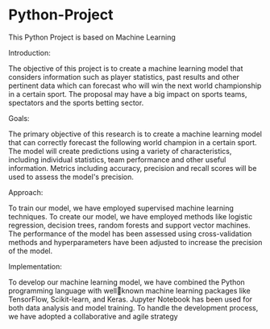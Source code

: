 # Python-Project
This Python Project is based on Machine Learning

Introduction:

The objective of this project is to create a machine learning model that considers information such as player 
statistics, past results and other pertinent data which can forecast who will win the next world championship 
in a certain sport. The proposal may have a big impact on sports teams, spectators and the sports betting 
sector.

Goals:

The primary objective of this research is to create a machine learning model that can correctly forecast the 
following world champion in a certain sport. The model will create predictions using a variety of 
characteristics, including individual statistics, team performance and other useful information. Metrics 
including accuracy, precision and recall scores will be used to assess the model's precision.

Approach:

To train our model, we have employed supervised machine learning techniques. To create our model, we
have employed methods like logistic regression, decision trees, random forests and support vector 
machines. The performance of the model has been assessed using cross-validation methods and 
hyperparameters have been adjusted to increase the precision of the model.

Implementation:

To develop our machine learning model, we have combined the Python programming language with wellknown machine learning packages like TensorFlow, Scikit-learn, and Keras. Jupyter Notebook has been 
used for both data analysis and model training. To handle the development process, we have adopted a 
collaborative and agile strategy
